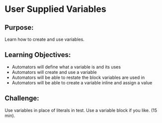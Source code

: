 # User Supplied Variables

## Purpose:

Learn how to create and use variables.

## Learning Objectives:

- Automators will define what a variable is and its uses
- Automators will create and use a variable
- Automators will be able to restate the block variables are used in
- Automators will be able to create a variable inline and assign a value

## Challenge:
Use variables in place of literals in test. Use a variable block if you like. (15 min).
